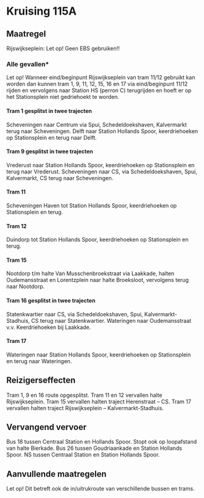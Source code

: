 # Kruising 115A
## Maatregel
Rijswijkseplein: Let op! Geen EBS gebruiken!!

### Alle gevallen*
Let op! Wanneer eind/beginpunt Rijswijkseplein van tram 11/12 gebruikt kan worden dan kunnen tram 1, 9, 11, 12, 15, 16 en 17 via eind/beginpunt 11/12 rijden en vervolgens naar Station HS (perron C) terugrijden en hoeft er op het Stationsplein niet gedriehoekt te worden.

#### Tram 1 gesplitst in twee trajecten
Scheveningen naar Centrum via Spui, Schedeldoekshaven, Kalvermarkt terug naar Scheveningen.
Delft naar Station Hollands Spoor, keerdriehoeken op Stationsplein en terug naar Delft.

#### Tram 9 gesplitst in twee trajecten
Vrederust naar Station Hollands Spoor, keerdriehoeken op Stationsplein en terug naar Vrederust.
Scheveningen naar CS, via Schedeldoekshaven, Spui, Kalvermarkt, CS  terug naar Scheveningen.

#### Tram 11
Scheveningen Haven tot Station Hollands Spoor, keerdriehoeken op Stationsplein en terug.

#### Tram 12
Duindorp tot Station Hollands Spoor, keerdriehoeken op Stationsplein en terug.

#### Tram 15
Nootdorp t/m halte Van Musschenbroekstraat via Laakkade, halten Oudemansstraat en Lorentzplein naar halte Broeksloot, vervolgens terug naar Nootdorp.

#### Tram 16 gesplitst in twee trajecten
Statenkwartier naar CS, via Schedeldoekshaven, Spui, Kalvermarkt-Stadhuis, CS terug naar Statenkwartier.
Wateringen naar Oudemansstraat v.v. Keerdriehoeken bij Laakkade.

#### Tram 17
Wateringen naar Station Hollands Spoor, keerdriehoeken op Stationsplein en terug naar Wateringen.

## Reizigerseffecten
Tram 1, 9 en 16 route opgesplitst.
Tram 11 en 12 vervallen halte Rijswijkseplein.
Tram 15 vervallen halten traject Herenstraat – CS.
Tram 17 vervallen halten traject Rijswijkseplein – Kalvermarkt-Stadhuis.

## Vervangend vervoer
Bus 18 tussen Centraal Station en Hollands Spoor. Stopt ook op loopafstand van halte Bierkade.
Bus 26 tussen Goudriaankade en Station Hollands Spoor.
NS tussen Centraal Station en Station Hollands Spoor.

## Aanvullende maatregelen
Let op! Dit betreft ook de in/uitrukroute van verschillende bussen en trams.
